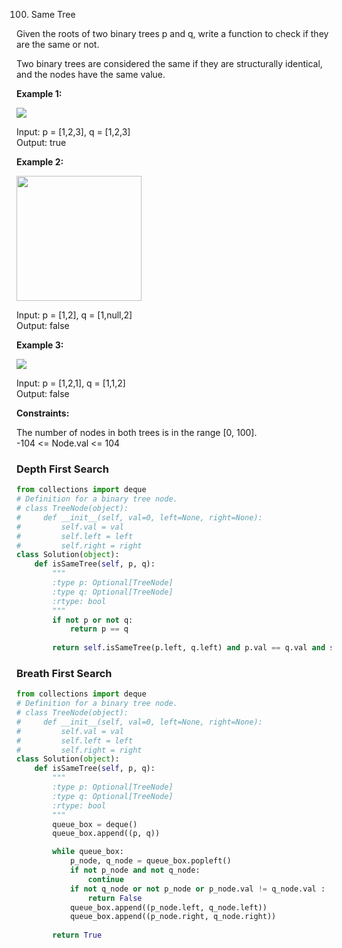 100. Same Tree

Given the roots of two binary trees p and q, write a function to check if they are the same or not.  

Two binary trees are considered the same if they are structurally identical, and the nodes have the same value.


**Example 1:**

<img src = "https://assets.leetcode.com/uploads/2020/12/20/ex1.jpg">

Input: p = [1,2,3], q = [1,2,3]  
Output: true


**Example 2:**

<img src = "https://assets.leetcode.com/uploads/2020/12/20/ex2.jpg" width = 200>

Input: p = [1,2], q = [1,null,2]  
Output: false

**Example 3:**

<img src = "https://assets.leetcode.com/uploads/2020/12/20/ex3.jpg" >

Input: p = [1,2,1], q = [1,1,2]  
Output: false
 

**Constraints:**

The number of nodes in both trees is in the range [0, 100].  
-104 <= Node.val <= 104

### Depth First Search

```python
from collections import deque
# Definition for a binary tree node.
# class TreeNode(object):
#     def __init__(self, val=0, left=None, right=None):
#         self.val = val
#         self.left = left
#         self.right = right
class Solution(object):
    def isSameTree(self, p, q):
        """
        :type p: Optional[TreeNode]
        :type q: Optional[TreeNode]
        :rtype: bool
        """
        if not p or not q:
            return p == q
        
        return self.isSameTree(p.left, q.left) and p.val == q.val and self.isSameTree(p.right, q.right)
```

### Breath First Search

```python
from collections import deque
# Definition for a binary tree node.
# class TreeNode(object):
#     def __init__(self, val=0, left=None, right=None):
#         self.val = val
#         self.left = left
#         self.right = right
class Solution(object):
    def isSameTree(self, p, q):
        """
        :type p: Optional[TreeNode]
        :type q: Optional[TreeNode]
        :rtype: bool
        """
        queue_box = deque()
        queue_box.append((p, q))

        while queue_box:
            p_node, q_node = queue_box.popleft() 
            if not p_node and not q_node:
                continue
            if not q_node or not p_node or p_node.val != q_node.val :
                return False
            queue_box.append((p_node.left, q_node.left))
            queue_box.append((p_node.right, q_node.right))
        
        return True
```